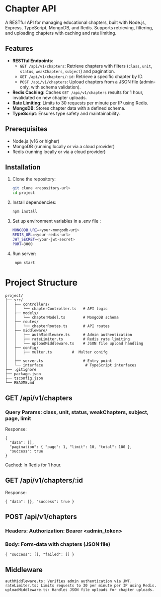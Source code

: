 # Chapter API

A RESTful API for managing educational chapters, built with Node.js, Express, TypeScript, MongoDB, and Redis. Supports retrieving, filtering, and uploading chapters with caching and rate limiting.

## Features
- **RESTful Endpoints**:
  - `GET /api/v1/chapters`: Retrieve chapters with filters (`class`, `unit`, `status`, `weakChapters`, `subject`) and pagination.
  - `GET /api/v1/chapters/:id`: Retrieve a specific chapter by ID.
  - `POST /api/v1/chapters`: Upload chapters from a JSON file (admin-only, with schema validation).
- **Redis Caching**: Caches `GET /api/v1/chapters` results for 1 hour, invalidated on new chapter uploads.
- **Rate Limiting**: Limits to 30 requests per minute per IP using Redis.
- **MongoDB**: Stores chapter data with a defined schema.
- **TypeScript**: Ensures type safety and maintainability.

## Prerequisites
- Node.js (v16 or higher)
- MongoDB (running locally or via a cloud provider)
- Redis (running locally or via a cloud provider)

## Installation
1. Clone the repository:
   ```bash
   git clone <repository-url>
   cd project
   ```
2. Install dependencies:
   ```bash
   npm install
   ```
3. Set up environment variables in a .env file :
   ```bash
   MONGODB_URI=<your-mongodb-uri>
   REDIS_URL=<your-redis-url>
   JWT_SECRET=<your-jwt-secret>
   PORT=3000
   ```
4. Run server:
   ```bash
    npm start
   ```
# Project Structure
```
project/
├── src/
│   ├── controllers/
│   │   └── chapterController.ts   # API logic
│   ├── models/
│   │   └── chapterModel.ts        # MongoDB schema
│   ├── routes/
│   │   └── chapterRoutes.ts       # API routes
│   ├── middleware/
│   │   ├── authMiddleware.ts      # Admin authentication
│   │   ├── rateLimiter.ts         # Redis rate limiting
│   │   └── uploadMiddleware.ts    # JSON file upload handling
│   ├── config/
│   │   ├── multer.ts         #  Multer conifg
│   │   
│   ├── server.ts                  # Entry point
│   └── interface                   # TypeScript interfaces
├── .gitignore
├── package.json
├── tsconfig.json
└── README.md
```
## GET /api/v1/chapters
### Query Params: class, unit, status, weakChapters, subject, page, limit
Response:
```
{
  "data": [],
  "pagination": { "page": 1, "limit": 10, "total": 100 },
  "success": true
}
```
Cached: In Redis for 1 hour.

## GET /api/v1/chapters/:id
Response:
```
{ "data": {}, "success": true }
```

## POST /api/v1/chapters
### Headers: Authorization: Bearer <admin_token>
### Body: Form-data with chapters (JSON file)

```
{ "success": [], "failed": [] }
```


## Middleware 
```
authMiddleware.ts: Verifies admin authentication via JWT.
rateLimiter.ts: Limits requests to 30 per minute per IP using Redis.
uploadMiddleware.ts: Handles JSON file uploads for chapter uploads.
```
